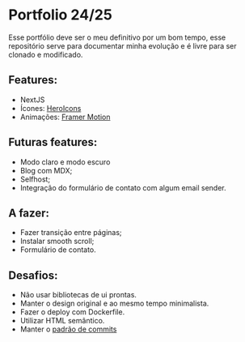# Portfolio 24/25

Esse portfólio deve ser o meu definitivo por um bom tempo, esse repositório serve para documentar minha evolução e é livre para ser clonado e modificado.

## Features:

- NextJS
- Ícones: [HeroIcons](https://heroicons.com/solid)
- Animações: [Framer Motion](https://heroicons.com/solid)

## Futuras features:

- Modo claro e modo escuro
- Blog com MDX;
- Selfhost;
- Integração do formulário de contato com algum email sender.

## A fazer:

- Fazer transição entre páginas;
- Instalar smooth scroll;
- Formulário de contato.

## Desafios:

- Não usar bibliotecas de ui prontas.
- Manter o design original e ao mesmo tempo minimalista.
- Fazer o deploy com Dockerfile.
- Utilizar HTML semântico.
- Manter o [padrão de commits](https://gitmoji.dev/)
